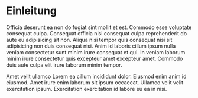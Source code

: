 # Einleitung

Officia deserunt ea non do fugiat sint mollit et est. Commodo esse voluptate consequat culpa. Consequat officia nisi consequat culpa reprehenderit do aute eu adipisicing sit non. Aliqua nisi tempor quis consequat nisi sit adipisicing non duis consequat nisi. Anim id laboris cillum ipsum nulla veniam consectetur sunt minim irure consequat et qui. In veniam laborum minim irure consectetur quis excepteur amet excepteur amet. Commodo duis aute culpa elit irure laborum minim tempor.

Amet velit ullamco Lorem ea cillum incididunt dolor. Eiusmod enim anim id eiusmod. Amet irure enim laborum sit ipsum occaecat. Ullamco velit velit exercitation ipsum. Exercitation exercitation id labore eu ea in nisi.